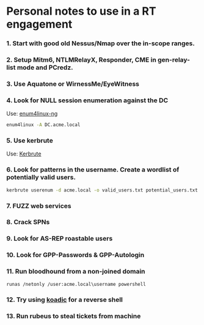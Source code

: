 # Personal notes to use in a RT engagement

### 1. Start with good old Nessus/Nmap over the in-scope ranges.

### 2. Setup Mitm6, NTLMRelayX, Responder, CME in gen-relay-list mode and PCredz.

### 3. Use Aquatone or WirnessMe/EyeWitness

### 4. Look for NULL session enumeration against the DC

Use: [enum4linux-ng](https://github.com/cddmp/enum4linux-ng)

```bash
enum4linux -A DC.acme.local
```

### 5. Use kerbrute

Use: [Kerbrute](https://github.com/ropnop/kerbrute)

### 6. Look for patterns in the username. Create a wordlist of potentially valid users.

```bash
kerbrute userenum -d acme.local -o valid_users.txt potential_users.txt
```

### 7. FUZZ web services

### 8. Crack SPNs

### 9. Look for AS-REP roastable users

### 10. Look for GPP-Passwords & GPP-Autologin

### 11. Run bloodhound from a non-joined domain

```bash
runas /netonly /user:acme.local\username powershell
```
### 12. Try using [koadic](https://github.com/fymore/koadic) for a reverse shell

### 13. Run rubeus to steal tickets from machine
